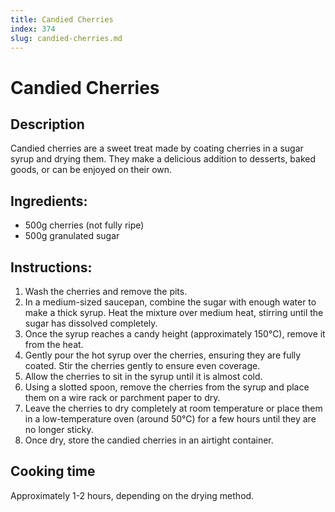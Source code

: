 ```yaml
---
title: Candied Cherries
index: 374
slug: candied-cherries.md
---
```


# Candied Cherries

## Description
Candied cherries are a sweet treat made by coating cherries in a sugar syrup and drying them. They make a delicious addition to desserts, baked goods, or can be enjoyed on their own.

## Ingredients:
- 500g cherries (not fully ripe)
- 500g granulated sugar

## Instructions:
1. Wash the cherries and remove the pits.
2. In a medium-sized saucepan, combine the sugar with enough water to make a thick syrup. Heat the mixture over medium heat, stirring until the sugar has dissolved completely.
3. Once the syrup reaches a candy height (approximately 150°C), remove it from the heat.
4. Gently pour the hot syrup over the cherries, ensuring they are fully coated. Stir the cherries gently to ensure even coverage.
5. Allow the cherries to sit in the syrup until it is almost cold.
6. Using a slotted spoon, remove the cherries from the syrup and place them on a wire rack or parchment paper to dry.
7. Leave the cherries to dry completely at room temperature or place them in a low-temperature oven (around 50°C) for a few hours until they are no longer sticky.
8. Once dry, store the candied cherries in an airtight container.

## Cooking time
Approximately 1-2 hours, depending on the drying method.
